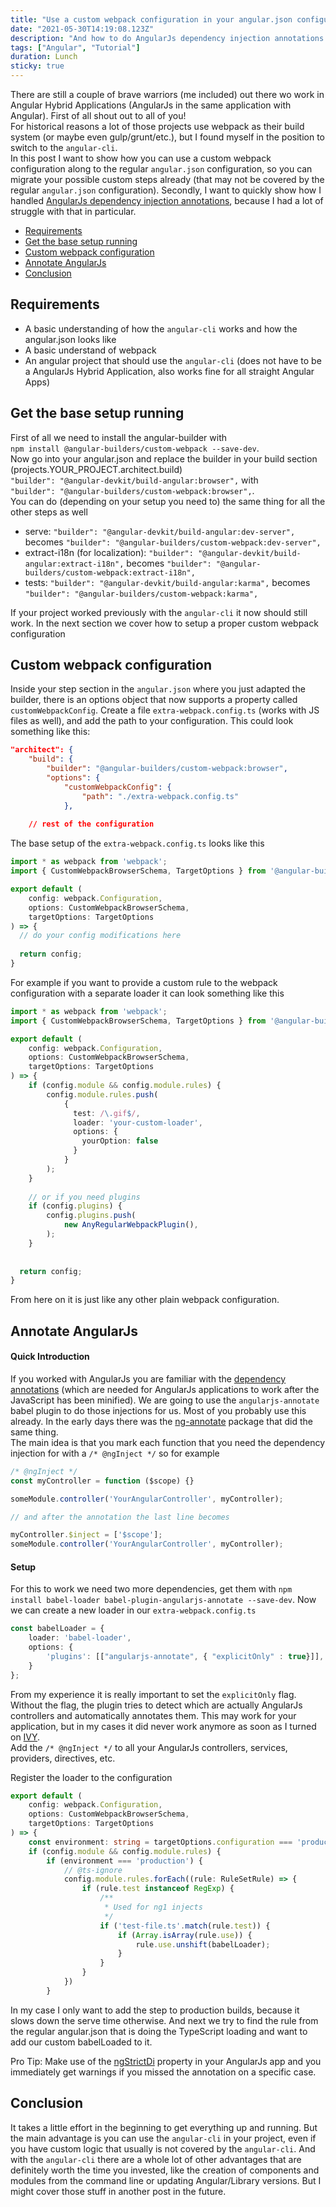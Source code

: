 ```yaml
---
title: "Use a custom webpack configuration in your angular.json configuration file"
date: "2021-05-30T14:19:08.123Z"
description: "And how to do AngularJs dependency injection annotations in such a setup properly"
tags: ["Angular", "Tutorial"]
duration: Lunch
sticky: true
---
```


There are still a couple of brave warriors (me included) out there wo work in Angular Hybrid Applications (AngularJs in the same application
with Angular). First of all shout out to all of you!  
For historical reasons a lot of those projects use webpack as their build system (or maybe even gulp/grunt/etc.), but I found myself
in the position to switch to the `angular-cli`.  
In this post I want to show how you can use a custom webpack configuration along to the regular `angular.json` configuration, so you can
migrate your possible custom steps already (that may not be covered by the regular `angular.json` configuration). 
Secondly, I want to quickly show how I handled [AngularJs dependency injection annotations](https://docs.angularjs.org/guide/di), 
because I had a lot of struggle with that in particular.

- [Requirements](#requirements)
- [Get the base setup running](#get-the-base-setup-running)
- [Custom webpack configuration](#custom-webpack-configuration)
- [Annotate AngularJs](#annotate-angularjs)
- [Conclusion](#conclusion)

## Requirements
* A basic understanding of how the `angular-cli` works and how the angular.json looks like
* A basic understand of webpack
* An angular project that should use the `angular-cli` (does not have to be a AngularJs Hybrid Application, also works fine for all straight 
  Angular Apps)
  
## Get the base setup running
First of all we need to install the angular-builder with  
`npm install @angular-builders/custom-webpack --save-dev`.  
Now go into your angular.json and replace the builder in your build section (projects.YOUR_PROJECT.architect.build)  
`"builder": "@angular-devkit/build-angular:browser",` with  
`"builder": "@angular-builders/custom-webpack:browser",`.  
You can do (depending on your setup you need to) the same thing for all the other steps as well
* serve: `"builder": "@angular-devkit/build-angular:dev-server",` becomes `"builder": "@angular-builders/custom-webpack:dev-server",`
* extract-i18n (for localization): `"builder": "@angular-devkit/build-angular:extract-i18n",` becomes `"builder": "@angular-builders/custom-webpack:extract-i18n",`
* tests: `"builder": "@angular-devkit/build-angular:karma",` becomes `"builder": "@angular-builders/custom-webpack:karma",` 

If your project worked previously with the `angular-cli` it now should still work. In the next section we cover how to setup a proper
custom webpack configuration

## Custom webpack configuration
Inside your step section in the `angular.json` where you just adapted the builder, there is an options object that now supports a property
called `customWebpackConfig`. Create a file `extra-webpack.config.ts` (works with JS files as well), and add the path to your configuration.
This could look something like this:
```json
"architect": {
    "build": {
        "builder": "@angular-builders/custom-webpack:browser",
        "options": {
            "customWebpackConfig": {
                "path": "./extra-webpack.config.ts"
            },
          
    // rest of the configuration
```

The base setup of the `extra-webpack.config.ts` looks like this
```typescript
import * as webpack from 'webpack';
import { CustomWebpackBrowserSchema, TargetOptions } from '@angular-builders/custom-webpack';

export default (
    config: webpack.Configuration,
    options: CustomWebpackBrowserSchema,
    targetOptions: TargetOptions
) => {
  // do your config modifications here
  
  return config;
}
```

For example if you want to provide a custom rule to the webpack configuration with a separate loader it can look something like this
```typescript
import * as webpack from 'webpack';
import { CustomWebpackBrowserSchema, TargetOptions } from '@angular-builders/custom-webpack';

export default (
    config: webpack.Configuration,
    options: CustomWebpackBrowserSchema,
    targetOptions: TargetOptions
) => {
    if (config.module && config.module.rules) {
        config.module.rules.push(
            {
              test: /\.gif$/,
              loader: 'your-custom-loader',
              options: {
                yourOption: false
              }
            }
        );
    }
    
    // or if you need plugins
    if (config.plugins) {
        config.plugins.push(
            new AnyRegularWebpackPlugin(),
        );
    }
  
  
  return config;
}
```
From here on it is just like any other plain webpack configuration.

## Annotate AngularJs

#### Quick Introduction
If you worked with AngularJs you are familiar with the [dependency annotations](https://docs.angularjs.org/guide/di) (which are needed 
for AngularJs applications to work after the JavaScript has been minified). 
We are going to use the `angularjs-annotate` babel plugin to do those injections for us. Most of you probably use this already.
In the early days there was the [ng-annotate](https://github.com/olov/ng-annotate) package that did the same thing.  
The main idea is that you mark each function that you need the dependency injection for with a `/* @ngInject */` so for example
```javascript
/* @ngInject */
const myController = function ($scope) {}

someModule.controller('YourAngularController', myController);

// and after the annotation the last line becomes

myController.$inject = ['$scope'];
someModule.controller('YourAngularController', myController);
```

#### Setup
For this to work we need two more dependencies, get them with `npm install babel-loader babel-plugin-angularjs-annotate --save-dev`.
Now we can create a new loader in our `extra-webpack.config.ts`
```typescript
const babelLoader = {
    loader: 'babel-loader',
    options: {
        'plugins': [["angularjs-annotate", { "explicitOnly" : true}]],
    }
};
```
From my experience it is really important to set the `explicitOnly` flag. Without the flag, the plugin tries to detect which are actually
AngularJs controllers and automatically annotates them. This may work for your application, but in my cases it did never work anymore as 
soon as I turned on [IVY](https://angular.io/guide/ivy).  
Add the `/* @ngInject */` to all your AngularJs controllers, services, providers, directives, etc.

Register the loader to the configuration
```typescript
export default (
    config: webpack.Configuration,
    options: CustomWebpackBrowserSchema,
    targetOptions: TargetOptions
) => {
    const environment: string = targetOptions.configuration === 'production' ? 'production' : 'development';
    if (config.module && config.module.rules) {
        if (environment === 'production') {
            // @ts-ignore
            config.module.rules.forEach((rule: RuleSetRule) => {
                if (rule.test instanceof RegExp) {
                    /**
                     * Used for ng1 injects
                     */
                    if ('test-file.ts'.match(rule.test)) {
                        if (Array.isArray(rule.use)) {
                            rule.use.unshift(babelLoader);
                        }
                    }
                }
            })
        }
```
In my case I only want to add the step to production builds, because it slows down the serve time otherwise. And next we try to find the 
rule from the regular angular.json that is doing the TypeScript loading and want to add our custom babelLoaded to it.

Pro Tip: Make use of the [ngStrictDi](https://docs.angularjs.org/api/ng/directive/ngApp) property in your AngularJs app and you immediately 
get warnings if you missed the annotation on a specific case.

## Conclusion
It takes a little effort in the beginning to get everything up and running. But the main advantage is you can use the `angular-cli` in your 
project, even if you have custom logic that usually is not covered by the `angular-cli`. And with the `angular-cli` there are a whole lot 
of other advantages that are definitely worth the time you invested, like the creation of components and modules from the command line or 
updating Angular/Library versions. But I might cover those stuff in another post in the future.
